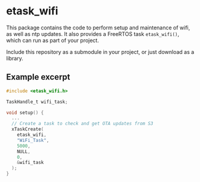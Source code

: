 # etask_wifi

This package contains the code to perform setup and maintenance of wifi, as well as ntp updates.
It also provides a FreeRTOS task `etask_wifi()`, which can run as part of your project.

Include this repository as a submodule in your project, or just download as a library.

## Example excerpt

~~~c
#include <etask_wifi.h>

TaskHandle_t wifi_task;

void setup() {
  ...
  // Create a task to check and get OTA updates from S3
  xTaskCreate(
    etask_wifi,
    "WiFi_Task",
    5000,
    NULL,
    0,
    &wifi_task
  );
}
~~~

